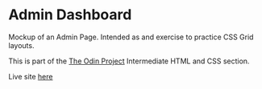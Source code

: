 # Admin Dashboard

Mockup of an Admin Page. Intended as and exercise to practice CSS Grid layouts.

This is part of the [The Odin Project](https://www.theodinproject.com/) Intermediate HTML and CSS section.

Live site [here](https://nico-or.github.io/TOP_Admin-Dashboard/)
